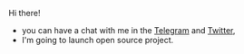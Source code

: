 Hi there!

 - you can have a chat with me in the [Telegram](https://t.me/akulik512) and [Twitter](https://t.me/akulik512),
 - I'm going to launch open source project.
